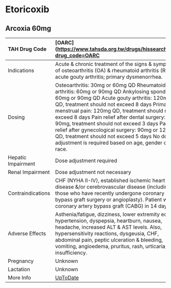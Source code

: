 # Etoricoxib

## Arcoxia 60mg

| TAH Drug Code      | [OARC](https://www.tahsda.org.tw/drugs/hissearch.php?drug_code=OARC                                                                                                                                                                                                                                                                                                                                                                                                                          |
|:-------------------|:---------------------------------------------------------------------------------------------------------------------------------------------------------------------------------------------------------------------------------------------------------------------------------------------------------------------------------------------------------------------------------------------------------------------------------------------------------------------------------------------|
| Indications        | Acute & chronic treatment of the signs & symptoms of osteoarthritis (OA) & rheumatoid arthritis (RA); acute gouty arthritis; primary dysmenorrhea.                                                                                                                                                                                                                                                                                                                                           |
| Dosing             | Osteoarthritis: 30mg or 60mg QD Rheumatoid arthritis: 60mg or 90mg QD Ankylosing spondylitis: 60mg or 90mg QD Acute gouty arthritis: 120mg QD, treatment should not exceed 8 days Primary menstrual pain: 120mg QD, treatment should not exceed 8 days Pain relief after dental surgery: 90mg, treatment should not exceed 3 days Pain relief after gynecological surgery: 90mg or 120mg QD, treatment should not exceed 5 days No dose adjustment is required based on age, gender or race. |
| Hepatic Impairment | Dose adjustment required                                                                                                                                                                                                                                                                                                                                                                                                                                                                     |
| Renal Impairment   | Dose adjustment not necessary                                                                                                                                                                                                                                                                                                                                                                                                                                                                |
| Contraindications  | CHF (NYHA II-IV), established ischemic heart disease &/or cerebrovascular disease (including those who have recently undergone coronary artery bypass graft surgery or angioplasty). Patient with coronary artery bypass graft (CABG) in 14 days.                                                                                                                                                                                                                                            |
| Adverse Effects    | Asthenia/fatigue, dizziness, lower extremity edema, hypertension, dyspepsia, heartburn, nausea, headache, increased ALT & AST levels. Also, hypersensitivity reactions, dysgeusia, CHF, abdominal pain, peptic ulceration & bleeding, vomiting, angioedema, pruritus, rash, urticaria, renal insufficiency.                                                                                                                                                                                  |
| Pregnancy          | Unknown                                                                                                                                                                                                                                                                                                                                                                                                                                                                                      |
| Lactation          | Unknown                                                                                                                                                                                                                                                                                                                                                                                                                                                                                      |
| More Info          | [UpToDate](https://www.uptodate.com/contents/etoricoxib-drug-information)                                                                                                                                                                                                                                                                                                                                                                                                                    |

